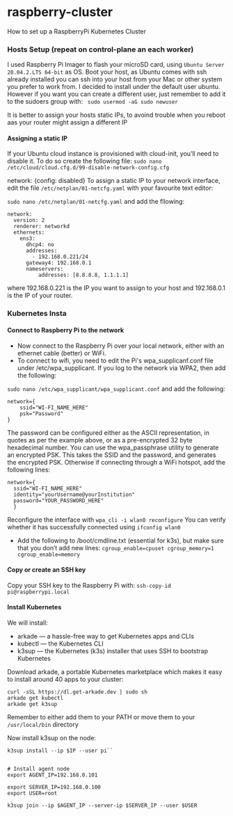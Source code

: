 # raspberry-cluster
How to set up a RaspberryPi Kubernetes Cluster

### Hosts Setup (repeat on control-plane an each worker)
I used Raspberry Pi Imager to flash your microSD card, using `Ubuntu Server 20.04.2.LTS 64-bit` as OS.
Boot your host, as Ubuntu comes with ssh already installed you can ssh into your host from your Mac or other system you prefer to work from. I decided to install under the default user ubuntu. However if you want you can create a different user, just remember to add it to the sudoers group with:
``` sudo usermod -aG sudo newuser```

It is better to assign your hosts static IPs, to avoind trouble when you reboot aas your router might assign a different IP
#### Assigning a static IP
If your Ubuntu cloud instance is provisioned with cloud-init, you’ll need to disable it. To do so create the following file:
`sudo nano /etc/cloud/cloud.cfg.d/99-disable-network-config.cfg`

network: {config: disabled}
To assign a static IP to your network interface, edit the file `/etc/netplan/01-netcfg.yaml` with your favourite text editor:

`sudo nano /etc/netplan/01-netcfg.yaml`
and add the fllowing:

```
network:
  version: 2
  renderer: networkd
  ethernets:
    ens3:
      dhcp4: no
      addresses:
        - 192.168.0.221/24
      gateway4: 192.168.0.1
      nameservers:
          addresses: [8.8.8.8, 1.1.1.1]
```
where 192.168.0.221 is the IP you want to assign to your host and 192.168.0.1 is the IP of your router.



### Kubernetes Insta


#### Connect to Raspberry Pi to the network
- Now connect to the Raspberry Pi over your local network, either with an ethernet cable (better) or WiFi.
- To connect to wifi, you need to edit the Pi's wpa_supplicanf.conf file under /etc/wpa_supplicant. If you log to the network via WPA2, then add the following:

`sudo nano /etc/wpa_supplicant/wpa_supplicant.conf`
and add the following:
```
network={
    ssid="WI-FI_NAME_HERE"
    psk="Password"
}

```
The password can be configured either as the ASCII representation, in quotes as per the example above, or as a pre-encrypted 32 byte hexadecimal number. You can use the wpa_passphrase utility to generate an encrypted PSK. This takes the SSID and the password, and generates the encrypted PSK. 
Otherwise if connecting through a WiFi hotspot, add the following lines:
```
network={
  ssid="WI-FI_NAME_HERE"
  identity="yourUsername@yourInstitution" 
  password="YOUR_PASSWORD_HERE"
  }
```
Reconfigure the interface with `wpa_cli -i wlan0 reconfigure`
You can verify whether it has successfully connected using `ifconfig wlan0`
- Add the following to /boot/cmdline.txt (essential for k3s), but make sure that you don’t add new lines:
`cgroup_enable=cpuset cgroup_memory=1 cgroup_enable=memory`
#### Copy or create an SSH key
Copy your SSH key to the Raspberry Pi with:
`ssh-copy-id pi@raspberrypi.local`
#### Install Kubernetes
We will install:
- arkade — a hassle-free way to get Kubernetes apps and CLIs
- kubectl — the Kubernetes CLI
- k3sup — the Kubernetes (k3s) installer that uses SSH to bootstrap Kubernetes

Download arkade,  a portable Kubernetes marketplace which makes it easy to install around 40 apps to your cluster:
```
curl -sSL https://dl.get-arkade.dev | sudo sh
arkade get kubectl
arkade get k3sup
```
Remember to either add them to your PATH or move them to your `/usr/local/bin` directory

Now install k3sup on the node:
```export IP="192.168.0.1" # find from ifconfig on RPi
k3sup install --ip $IP --user pi``


# Install agent node
export AGENT_IP=192.168.0.101

export SERVER_IP=192.168.0.100
export USER=root

k3sup join --ip $AGENT_IP --server-ip $SERVER_IP --user $USER
